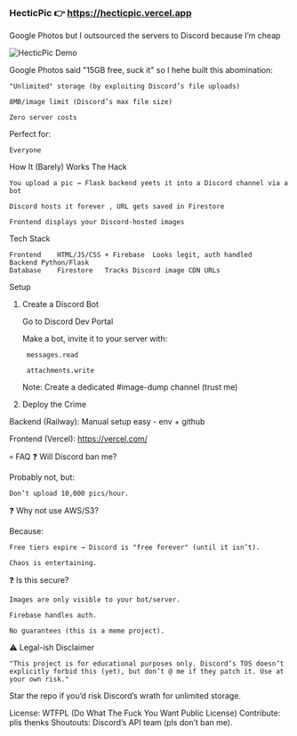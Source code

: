 ### HecticPic 👉 https://hecticpic.vercel.app

Google Photos but I outsourced the servers to Discord because I’m cheap

![HecticPic Demo](https://media.giphy.com/media/xT5LMHxhOfscxPfIfm/giphy.gif)

Google Photos said "15GB free, suck it"  so I hehe built this abomination:

    "Unlimited" storage (by exploiting Discord’s file uploads)

    8MB/image limit (Discord’s max file size)

    Zero server costs

Perfect for:

    Everyone

How It (Barely) Works
The Hack

    You upload a pic → Flask backend yeets it into a Discord channel via a bot

    Discord hosts it forever , URL gets saved in Firestore

    Frontend displays your Discord-hosted images 

Tech Stack

    Frontend	HTML/JS/CSS + Firebase	Looks legit, auth handled
    Backend	Python/Flask	
    Database	Firestore	Tracks Discord image CDN URLs


Setup
1. Create a Discord Bot

    Go to Discord Dev Portal

    Make a bot, invite it to your server with:

        messages.read

        attachments.write

    Note: Create a dedicated #image-dump channel (trust me)

2. Deploy the Crime

Backend (Railway):
Manual setup easy - env + github

Frontend (Vercel):
https://vercel.com/

💀 FAQ 
❓ Will Discord ban me?

Probably not, but:

    Don’t upload 10,000 pics/hour.

❓ Why not use AWS/S3?

Because:

    Free tiers expire → Discord is "free forever" (until it isn’t).

    Chaos is entertaining.

❓ Is this secure?

    Images are only visible to your bot/server.

    Firebase handles auth.

    No guarantees (this is a meme project).

⚠️ Legal-ish Disclaimer

    "This project is for educational purposes only. Discord’s TOS doesn’t explicitly forbid this (yet), but don’t @ me if they patch it. Use at your own risk."



Star the repo if you’d risk Discord’s wrath for unlimited storage.

License: WTFPL (Do What The Fuck You Want Public License)
Contribute: plis thenks
Shoutouts: Discord’s API team (pls don’t ban me).

